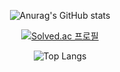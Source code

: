 <div align="center">
  
![Anurag's GitHub stats](https://github-readme-stats.vercel.app/api?username=hjp1016&theme=outrun)

[![Solved.ac
프로필](http://mazassumnida.wtf/api/v2/generate_badge?boj=ajfen1016)](https://solved.ac/ajfen1016)

![Top Langs](https://github-readme-stats.vercel.app/api/top-langs/?username=hjp1016&layout=compact&theme=tokyonight)
<div>


<!--
**hjp1016/hjp1016** is a ✨ _special_ ✨ repository because its `README.md` (this file) appears on your GitHub profile.

Here are some ideas to get you started:

- 🔭 I’m currently working on ...
- 🌱 I’m currently learning ...
- 👯 I’m looking to collaborate on ...
- 🤔 I’m looking for help with ...
- 💬 Ask me about ...
- 📫 How to reach me: ...
- 😄 Pronouns: ...
- ⚡ Fun fact: ...
-->
